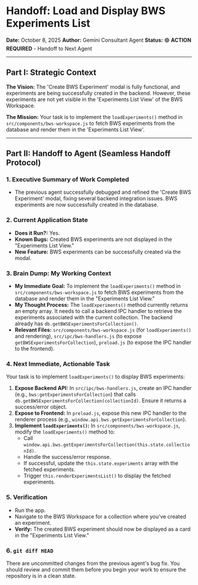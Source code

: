 # Handoff: Load and Display BWS Experiments List

**Date:** October 8, 2025
**Author:** Gemini Consultant Agent
**Status:** 🟢 **ACTION REQUIRED** - Handoff to Next Agent

---

## Part I: Strategic Context

**The Vision:** The 'Create BWS Experiment' modal is fully functional, and experiments are being successfully created in the backend. However, these experiments are not yet visible in the 'Experiments List View' of the BWS Workspace.

**The Mission:** Your task is to implement the `loadExperiments()` method in `src/components/bws-workspace.js` to fetch BWS experiments from the database and render them in the 'Experiments List View'.

---

## Part II: Handoff to Agent (Seamless Handoff Protocol)

### 1. Executive Summary of Work Completed

-   The previous agent successfully debugged and refined the 'Create BWS Experiment' modal, fixing several backend integration issues. BWS experiments are now successfully created in the database.

### 2. Current Application State

-   **Does it Run?:** Yes.
-   **Known Bugs:** Created BWS experiments are not displayed in the "Experiments List View."
-   **New Feature:** BWS experiments can be successfully created via the modal.

### 3. Brain Dump: My Working Context

-   **My Immediate Goal:** To implement the `loadExperiments()` method in `src/components/bws-workspace.js` to fetch BWS experiments from the database and render them in the "Experiments List View."
-   **My Thought Process:** The `loadExperiments()` method currently returns an empty array. It needs to call a backend IPC handler to retrieve the experiments associated with the current collection. The backend already has `db.getBWSExperimentsForCollection()`.
-   **Relevant Files:** `src/components/bws-workspace.js` (for `loadExperiments()` and rendering), `src/ipc/bws-handlers.js` (to expose `getBWSExperimentsForCollection`), `preload.js` (to expose the IPC handler to the frontend).

### 4. Next Immediate, Actionable Task

Your task is to implement `loadExperiments()` to display BWS experiments:

1.  **Expose Backend API:** In `src/ipc/bws-handlers.js`, create an IPC handler (e.g., `bws:getExperimentsForCollection`) that calls `db.getBWSExperimentsForCollection(collectionId)`. Ensure it returns a success/error object.
2.  **Expose to Frontend:** In `preload.js`, expose this new IPC handler to the renderer process (e.g., `window.api.bws.getExperimentsForCollection`).
3.  **Implement `loadExperiments()`:** In `src/components/bws-workspace.js`, modify the `loadExperiments()` method to:
    -   Call `window.api.bws.getExperimentsForCollection(this.state.collectionId)`.
    -   Handle the success/error response.
    -   If successful, update the `this.state.experiments` array with the fetched experiments.
    -   Trigger `this.renderExperimentsList()` to display the fetched experiments.

### 5. Verification

-   Run the app.
-   Navigate to the BWS Workspace for a collection where you've created an experiment.
-   **Verify:** The created BWS experiment should now be displayed as a card in the "Experiments List View."

### 6. `git diff HEAD`

There are uncommitted changes from the previous agent's bug fix. You should review and commit them before you begin your work to ensure the repository is in a clean state.
